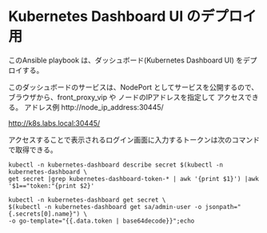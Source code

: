# Kubernetes Dashboard UI のデプロイ用

このAnsible playbook は、ダッシュボード(Kubernetes Dashboard UI) をデプロイする。

このダッシュボードのサービスは、NodePort としてサービスを公開するので、ブラウザから、front_proxy_vip や ノードのIPアドレスを指定して アクセスできる。
アドレス例 http://node_ip_address:30445/


http://k8s.labs.local:30445/


アクセスすることで表示されるログイン画面に入力するトークンは次のコマンドで取得できる。

~~~
kubectl -n kubernetes-dashboard describe secret $(kubectl -n kubernetes-dashboard \
get secret |grep kubernetes-dashboard-token-* | awk '{print $1}') |awk '$1=="token:"{print $2}'
~~~


~~~
kubectl -n kubernetes-dashboard get secret \
$(kubectl -n kubernetes-dashboard get sa/admin-user -o jsonpath="{.secrets[0].name}") \
-o go-template="{{.data.token | base64decode}}";echo
~~~

